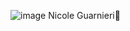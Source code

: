 ![image](https://github.com/nick11nic/Calculator/assets/130791306/1988d715-22a5-4ed4-a476-9e61e12beb3e)
Nicole Guarnieri🦊
